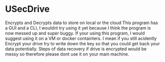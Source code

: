 # USecDrive
Encrypts and Decrypts data to store on local or the cloud 
This program has a GUI and a CLI, I wouldnt try using it yet because I think the program is now messed up and super buggy. 
If your using this program, I would suggest using it on a VM or docker containters.
I mean if you still acidently Encrypt your drive try to write down the key so that you could get back your data potentially.
Steps of data recovery if drive is encrypted would be messy so therefore please dont use it on your main machine. 
